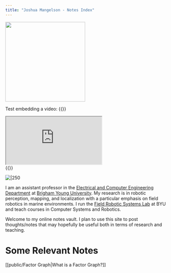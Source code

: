```yaml
---
title: "Joshua Mangelson - Notes Index"
---
```


<rawhtml>
<p><img src="https://jmangelson.github.io/quartz/public/pub_attachments/JMangelsonSmall.jpg" 
     width="250" /></p>
</rawhtml>

Test embedding a video:
{{<rawhtml>}}
<div>
<iframe src="https://www.youtube.com/embed/NnTvZWp5Q7o"></iframe>
</div>
{{</rawhtml>}}



![|250](https://jmangelson.github.io/quartz/public/pub_attachments/JMangelsonSmall.jpg)

I am an assistant professor in the [Electrical and Computer Engineering Department](https://ece.byu.edu/) at [Brigham Young University](https://www.byu.edu/). My research is in robotic perception, mapping, and localization with a particular emphasis on field robotics in marine environments.  I run the [Field Robotic Systems Lab](https://frostlab.byu.edu/) at BYU and teach courses in Computer Systems and Robotics.

Welcome to my online notes vault. I plan to use this site to post thoughts/notes that may hopefully be useful both in terms of research and teaching. 

# Some Relevant Notes
[[public/Factor Graph|What is a Factor Graph?]]

